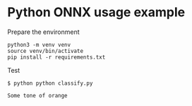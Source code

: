# Python ONNX usage example

Prepare the environment
```
python3 -m venv venv
source venv/bin/activate
pip install -r requirements.txt
```

Test
```
$ python python classify.py

Some tone of orange
```
